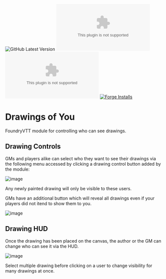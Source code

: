 ![GitHub Latest Version](https://img.shields.io/github/v/release/Aedif/drawings-of-you?sort=semver)
![GitHub Latest Release](https://img.shields.io/github/downloads/Aedif/drawings-of-you/latest/aedifs-drawings-of-you.zip)
![GitHub All Releases](https://img.shields.io/github/downloads/Aedif/drawings-of-you/aedifs-drawings-of-you.zip)
[![Forge Installs](https://img.shields.io/badge/dynamic/json?label=Forge%20Installs&query=package.installs&suffix=%25&url=https%3A%2F%2Fforge-vtt.com%2Fapi%2Fbazaar%2Fpackage%2Faedifs-drawings-of-you)](https://forge-vtt.com/bazaar#package=aedifs-drawings-of-you)

# Drawings of You

FoundryVTT module for controlling who can see drawings.

## Drawing Controls

GMs and players alike can select who they want to see their drawings via the following menu accessed by clicking a drawing control button added by the module:

![image](https://github.com/user-attachments/assets/8bcb09d8-d0b7-4f27-a3fc-dfb199ddf9c6)

Any newly painted drawing will only be visible to these users.

GMs have an additional button which will reveal all drawings even if your players did not itend to show them to you.

![image](https://github.com/user-attachments/assets/23e39c91-7bd3-4694-89a8-a6e285879ea5)

## Drawing HUD

Once the drawing has been placed on the canvas, the author or the GM can change who can see it via the HUD.

![image](https://github.com/user-attachments/assets/b18f24b3-09b4-4d74-b037-8bbe85a849af)

Select multiple drawing before clicking on a user to change visibility for many drawings at once.
